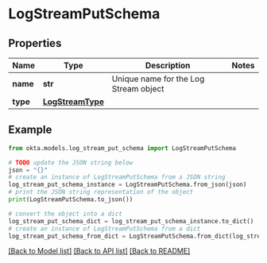 # LogStreamPutSchema


## Properties

Name | Type | Description | Notes
------------ | ------------- | ------------- | -------------
**name** | **str** | Unique name for the Log Stream object | 
**type** | [**LogStreamType**](LogStreamType.md) |  | 

## Example

```python
from okta.models.log_stream_put_schema import LogStreamPutSchema

# TODO update the JSON string below
json = "{}"
# create an instance of LogStreamPutSchema from a JSON string
log_stream_put_schema_instance = LogStreamPutSchema.from_json(json)
# print the JSON string representation of the object
print(LogStreamPutSchema.to_json())

# convert the object into a dict
log_stream_put_schema_dict = log_stream_put_schema_instance.to_dict()
# create an instance of LogStreamPutSchema from a dict
log_stream_put_schema_from_dict = LogStreamPutSchema.from_dict(log_stream_put_schema_dict)
```
[[Back to Model list]](../README.md#documentation-for-models) [[Back to API list]](../README.md#documentation-for-api-endpoints) [[Back to README]](../README.md)


